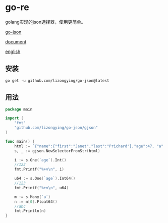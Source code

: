 # go-re

golang实现的json选择器，使用更简单。

[go-json](https://github.com/lizongying/go-json)

[document](https://pkg.go.dev/github.com/lizongying/go-json)

[english](./README.md)

## 安装

```
go get -u github.com/lizongying/go-json@latest
```

## 用法

```go
package main

import (
	"fmt"
	"github.com/lizongying/go-json/gjson"
)

func main() {
	html := `{"name":{"first":"Janet","last":"Prichard"},"age":47, "a": [2,3]}`
	s, _ := gjson.NewSelectorFromStr(html)

	i := s.One(`age`).Int()
	//123
	fmt.Printf("%+v\n", i)

	u64 := s.One(`age`).Int64()
	//123
	fmt.Printf("%+v\n", u64)

	m := s.Many(`a`)
	n := m[0].Float64()
	//abc
	fmt.Println(n)
}

```